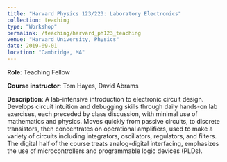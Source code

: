 ```yaml
---
title: "Harvard Physics 123/223: Laboratory Electronics"
collection: teaching
type: "Workshop"
permalink: /teaching/harvard_ph123_teaching
venue: "Harvard University, Physics"
date: 2019-09-01
location: "Cambridge, MA"
---
```

**Role**: Teaching Fellow

**Course instructor**: Tom Hayes, David Abrams

**Description**: A lab-intensive introduction to electronic circuit design. Develops circuit intuition and debugging skills through daily hands-on lab exercises, each preceded by class discussion, with minimal use of mathematics and physics. Moves quickly from passive circuits, to discrete transistors, then concentrates on operational amplifiers, used to make a variety of circuits including integrators, oscillators, regulators, and filters. The digital half of the course treats analog-digital interfacing, emphasizes the use of microcontrollers and programmable logic devices (PLDs). 

